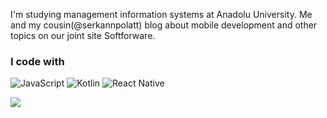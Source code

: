 I'm studying management information systems at Anadolu University. Me and my cousin(@serkannpolatt) blog about mobile development and other topics on our joint site Softforware.

### I code with

![JavaScript](https://img.shields.io/badge/javascript-%23323330.svg?style=for-the-badge&logo=javascript&logoColor=%23F7DF1E) ![Kotlin](https://img.shields.io/badge/kotlin-%230095D5.svg?style=for-the-badge&logo=kotlin&logoColor=white) ![React Native](https://img.shields.io/badge/react_native-%2320232a.svg?style=for-the-badge&logo=react&logoColor=%2361DAFB)

[![](https://visitcount.itsvg.in/api?id=kadirmetin&icon=0&color=12)](https://visitcount.itsvg.in)

